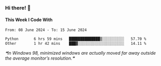 ### Hi there! 👋

#### This Week I Code With
<!--START_SECTION:waka-->

```txt
From: 08 June 2024 - To: 15 June 2024

Python       6 hrs 59 mins   ██████████████▒░░░░░░░░░░   57.70 %
Other        1 hr 42 mins    ███▓░░░░░░░░░░░░░░░░░░░░░   14.11 %
```

<!--END_SECTION:waka-->

<!--STARTS_HERE_QUOTE_README-->
<i>❝In Windows 98, minimized windows are actually moved far away outside the average monitor’s resolution.❞</i>
<!--ENDS_HERE_QUOTE_README-->
